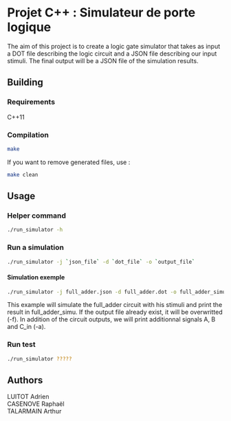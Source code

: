 # Projet C++ : Simulateur de porte logique

The aim of this project is to create a logic gate simulator that takes as input a DOT file describing the logic circuit and a JSON file describing our input stimuli. The final output will be a JSON file of the simulation results.

## Building

### Requirements
C++11

### Compilation

```bash
make
```
If you want to remove generated files, use :
```bash
make clean
```

## Usage

### Helper command

```bash
./run_simulator -h
```
### Run a simulation

```bash
./run_simulator -j `json_file` -d `dot_file` -o `output_file`
```
#### Simulation exemple

```bash
./run_simulator -j full_adder.json -d full_adder.dot -o full_adder_simu -f -add A B C_in 
```
This example will simulate the full_adder circuit with his stimuli and print the result in full_adder_simu. If the output file already exist, it will be overwritted (-f). In addition of the circuit outputs, we will print additionnal signals A, B and C_in (-a).

### Run test
```bash
./run_simulator ?????
```
## Authors

LUITOT Adrien\
CASENOVE Raphaël \
TALARMAIN Arthur